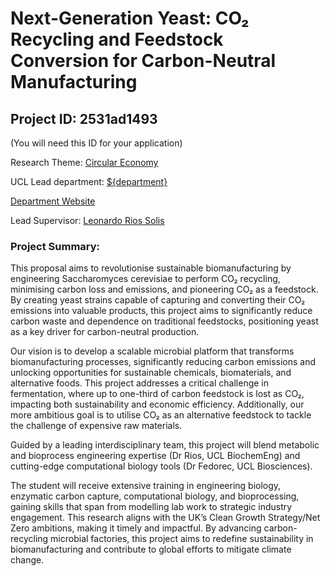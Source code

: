 # Next-Generation Yeast: CO₂ Recycling and Feedstock Conversion for Carbon-Neutral Manufacturing

## Project ID: **2531ad1493**
(You will need this ID for your application)

Research Theme: [Circular Economy](../themes/circular-economy.md)

UCL Lead department: [${department}](../departments/biochemical-engineering.md)

[Department Website](https://www.ucl.ac.uk/biochemical-engineering)

Lead Supervisor: [Leonardo Rios Solis](https://profiles.ucl.ac.uk/27630)

### Project Summary:

This proposal aims to revolutionise sustainable biomanufacturing by engineering Saccharomyces cerevisiae to perform CO₂ recycling, minimising carbon loss and emissions, and pioneering CO₂ as a feedstock. By creating yeast strains capable of capturing and converting their CO₂ emissions into valuable products, this project aims to significantly reduce carbon waste and dependence on traditional feedstocks, positioning yeast as a key driver for carbon-neutral production.

Our vision is to develop a scalable microbial platform that transforms biomanufacturing processes, significantly reducing carbon emissions and unlocking opportunities for sustainable chemicals, biomaterials, and alternative foods. This project addresses a critical challenge in fermentation, where up to one-third of carbon feedstock is lost as CO₂, impacting both sustainability and economic efficiency. Additionally, our more ambitious goal is to utilise CO₂ as an alternative feedstock to tackle the challenge of expensive raw materials.

Guided by a leading interdisciplinary team, this project will blend metabolic and bioprocess engineering expertise (Dr Rios, UCL BiochemEng) and cutting-edge computational biology tools (Dr Fedorec, UCL Biosciences). 

The student will receive extensive training in engineering biology, enzymatic carbon capture, computational biology, and bioprocessing, gaining skills that span from modelling lab work to strategic industry engagement. This research aligns with the UK’s Clean Growth Strategy/Net Zero ambitions, making it timely and impactful. By advancing carbon-recycling microbial factories, this project aims to redefine sustainability in biomanufacturing and contribute to global efforts to mitigate climate change.
